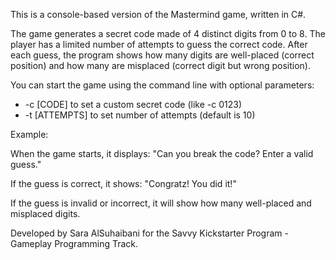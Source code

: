 This is a console-based version of the Mastermind game, written in C#.

The game generates a secret code made of 4 distinct digits from 0 to 8. The player has a limited number of attempts to guess the correct code. After each guess, the program shows how many digits are well-placed (correct position) and how many are misplaced (correct digit but wrong position). 

You can start the game using the command line with optional parameters:
- -c [CODE] to set a custom secret code (like -c 0123)
- -t [ATTEMPTS] to set number of attempts (default is 10)

Example:

When the game starts, it displays:
"Can you break the code? Enter a valid guess."

If the guess is correct, it shows:
"Congratz! You did it!"

If the guess is invalid or incorrect, it will show how many well-placed and misplaced digits.

Developed by Sara AlSuhaibani for the Savvy Kickstarter Program - Gameplay Programming Track.
